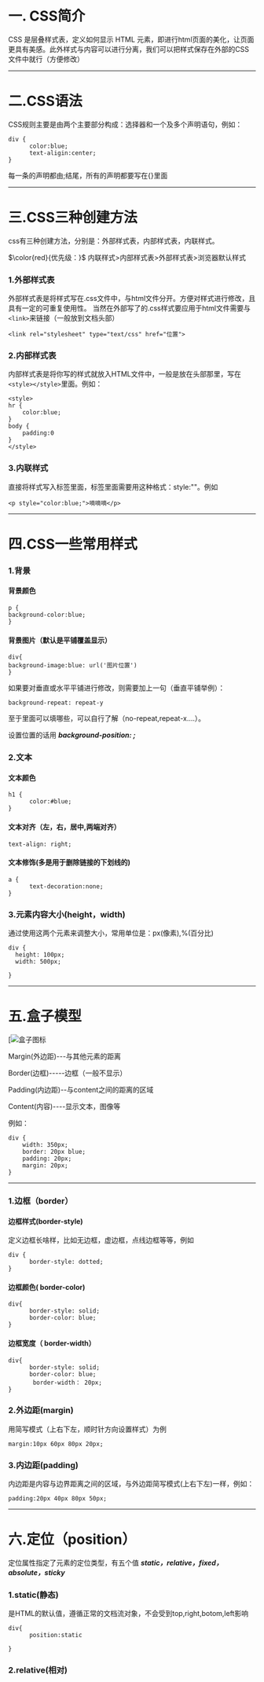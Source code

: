 # 一. CSS简介
CSS 是层叠样式表，定义如何显示 HTML 元素，即进行html页面的美化，让页面更具有美感。此外样式与内容可以进行分离，我们可以把样式保存在外部的CSS文件中就行（方便修改）

---
# 二.CSS语法
CSS规则主要是由两个主要部分构成：选择器和一个及多个声明语句，例如：
```
div {
      color:blue;
      text-aligin:center;
}
```
每一条的声明都由;结尾，所有的声明都要写在{}里面

---
# 三.CSS三种创建方法
css有三种创建方法，分别是：外部样式表，内部样式表，内联样式。

 $\color{red}{优先级：}$ 内联样式>内部样式表>外部样式表>浏览器默认样式
 
### 1.外部样式表
外部样式表是将样式写在.css文件中，与html文件分开。方便对样式进行修改，且具有一定的可重复使用性。
当然在外部写了的.css样式要应用于html文件需要与`<link>`来链接（一般放到文档头部）
```
<link rel="stylesheet" type="text/css" href="位置">
```

### 2.内部样式表
内部样式表是将你写的样式就放入HTML文件中，一般是放在头部那里，写在`<style></style>`里面。例如：
```
<style>
hr {
    color:blue;
}
body {
    padding:0
}
</style>
```

### 3.内联样式
直接将样式写入标签里面，标签里面需要用这种格式：style:""。例如
```
<p style="color:blue;">嘀嘀嘀</p>
```
---
# 四.CSS一些常用样式

### 1.背景

#### 背景颜色
```
p {
background-color:blue;
}
```
#### 背景图片（默认是平铺覆盖显示）
```
div{
background-image:blue: url('图片位置')
}
```
如果要对垂直或水平平铺进行修改，则需要加上一句（垂直平铺举例）：
```
background-repeat: repeat-y
```
至于里面可以填哪些，可以自行了解（no-repeat,repeat-x....）。

设置位置的话用 ***background-position: ;***

### 2.文本

#### 文本颜色
```
h1 {
      color:#blue;
}
```

#### 文本对齐（左，右，居中,两端对齐）
````
text-align: right;
````
#### 文本修饰(多是用于删除链接的下划线的)
````
a {
      text-decoration:none;
}
````

### 3.元素内容大小(height，width)
通过使用这两个元素来调整大小，常用单位是：px(像素),%(百分比)
````
div {
  height: 100px;
  width: 500px;
 
}
````
---
# 五.盒子模型
[![盒子图标](https://www.runoob.com/images/box-model.gif)

Margin(外边距)---与其他元素的距离

Border(边框)-----边框（一般不显示）

Padding(内边距)--与content之间的距离的区域

Content(内容)----显示文本，图像等

例如：

````
div {
    width: 350px;
    border: 20px blue;
    padding: 20px;
    margin: 20px;
}
````
---
### 1.边框（border）

#### 边框样式(border-style)
定义边框长啥样，比如无边框，虚边框，点线边框等等，例如
````
div {
      border-style: dotted;
}
````

#### 边框颜色( border-color)
````
div{
      border-style: solid;
      border-color: blue;
}
````

#### 边框宽度（ border-width）
````
div{
      border-style: solid;
      border-color: blue;
       border-width： 20px;
}
````
### 2.外边距(margin)
用简写模式（上右下左，顺时针方向设置样式）为例
````
margin:10px 60px 80px 20px;
````
### 3.内边距(padding)
内边距是内容与边界距离之间的区域，与外边距简写模式(上右下左)一样，例如：
````
padding:20px 40px 80px 50px;
````
---
# 六.定位（position）
定位属性指定了元素的定位类型，有五个值 ***static，relative，fixed，absolute，sticky***

### 1.static(静态)
是HTML的默认值，遵循正常的文档流对象，不会受到top,right,botom,left影响
````
div{
      position:static
      
}
````

### 2.relative(相对)
